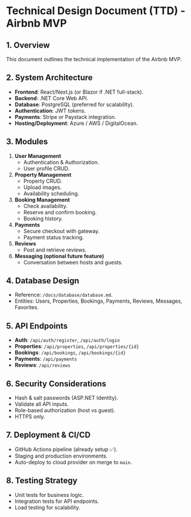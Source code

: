 # Technical Design Document (TTD) - Airbnb MVP

## 1. Overview
This document outlines the technical implementation of the Airbnb MVP.

## 2. System Architecture
- **Frontend**: React/Next.js (or Blazor if .NET full-stack).
- **Backend**: .NET Core Web API.
- **Database**: PostgreSQL (preferred for scalability).
- **Authentication**: JWT tokens.
- **Payments**: Stripe or Paystack integration.
- **Hosting/Deployment**: Azure / AWS / DigitalOcean.

## 3. Modules
1. **User Management**
   - Authentication & Authorization.
   - User profile CRUD.
2. **Property Management**
   - Property CRUD.
   - Upload images.
   - Availability scheduling.
3. **Booking Management**
   - Check availability.
   - Reserve and confirm booking.
   - Booking history.
4. **Payments**
   - Secure checkout with gateway.
   - Payment status tracking.
5. **Reviews**
   - Post and retrieve reviews.
6. **Messaging (optional future feature)**
   - Conversation between hosts and guests.

## 4. Database Design
- Reference: `/docs/database/database.md`.
- Entities: Users, Properties, Bookings, Payments, Reviews, Messages, Favorites.

## 5. API Endpoints
- **Auth**: `/api/auth/register`, `/api/auth/login`
- **Properties**: `/api/properties`, `/api/properties/{id}`
- **Bookings**: `/api/bookings`, `/api/bookings/{id}`
- **Payments**: `/api/payments`
- **Reviews**: `/api/reviews`

## 6. Security Considerations
- Hash & salt passwords (ASP.NET Identity).
- Validate all API inputs.
- Role-based authorization (host vs guest).
- HTTPS only.

## 7. Deployment & CI/CD
- GitHub Actions pipeline (already setup ✅).
- Staging and production environments.
- Auto-deploy to cloud provider on merge to `main`.

## 8. Testing Strategy
- Unit tests for business logic.
- Integration tests for API endpoints.
- Load testing for scalability.

